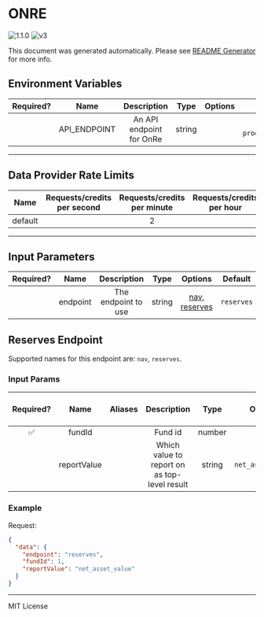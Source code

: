 # ONRE

![1.1.0](https://img.shields.io/github/package-json/v/smartcontractkit/external-adapters-js?filename=packages/sources/onre/package.json) ![v3](https://img.shields.io/badge/framework%20version-v3-blueviolet)

This document was generated automatically. Please see [README Generator](../../scripts#readme-generator) for more info.

## Environment Variables

| Required? |     Name     |       Description        |  Type  | Options |                      Default                      |
| :-------: | :----------: | :----------------------: | :----: | :-----: | :-----------------------------------------------: |
|           | API_ENDPOINT | An API endpoint for OnRe | string |         | `https://onre-api-prod.ew.r.appspot.com/data/nav` |

---

## Data Provider Rate Limits

|  Name   | Requests/credits per second | Requests/credits per minute | Requests/credits per hour | Note |
| :-----: | :-------------------------: | :-------------------------: | :-----------------------: | :--: |
| default |                             |              2              |                           |      |

---

## Input Parameters

| Required? |   Name   |     Description     |  Type  |                          Options                          |  Default   |
| :-------: | :------: | :-----------------: | :----: | :-------------------------------------------------------: | :--------: |
|           | endpoint | The endpoint to use | string | [nav](#reserves-endpoint), [reserves](#reserves-endpoint) | `reserves` |

## Reserves Endpoint

Supported names for this endpoint are: `nav`, `reserves`.

### Input Params

| Required? |    Name     | Aliases |                 Description                  |  Type  |      Options      |      Default      | Depends On | Not Valid With |
| :-------: | :---------: | :-----: | :------------------------------------------: | :----: | :---------------: | :---------------: | :--------: | :------------: |
|    ✅     |   fundId    |         |                   Fund id                    | number |                   |                   |            |                |
|           | reportValue |         | Which value to report on as top-level result | string | `net_asset_value` | `net_asset_value` |            |                |

### Example

Request:

```json
{
  "data": {
    "endpoint": "reserves",
    "fundId": 1,
    "reportValue": "net_asset_value"
  }
}
```

---

MIT License
